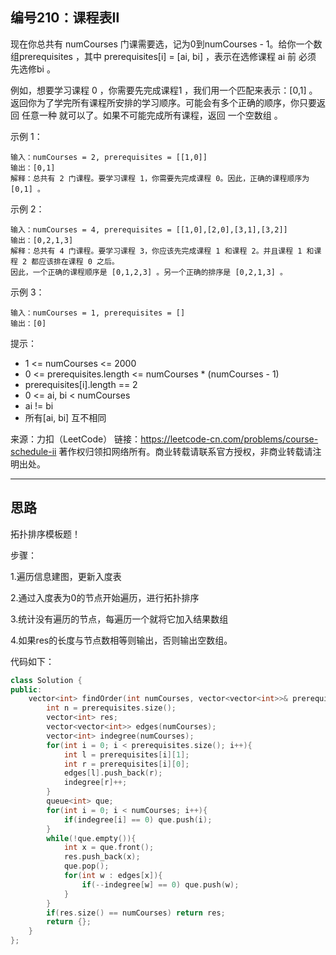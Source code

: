 ## 编号210：课程表Ⅱ

现在你总共有 numCourses 门课需要选，记为0到numCourses - 1。给你一个数组prerequisites ，其中 prerequisites[i] = [ai, bi] ，表示在选修课程 ai 前 必须 先选修bi 。

例如，想要学习课程 0 ，你需要先完成课程1 ，我们用一个匹配来表示：[0,1] 。
返回你为了学完所有课程所安排的学习顺序。可能会有多个正确的顺序，你只要返回 任意一种 就可以了。如果不可能完成所有课程，返回 一个空数组 。



示例 1：
```
输入：numCourses = 2, prerequisites = [[1,0]]
输出：[0,1]
解释：总共有 2 门课程。要学习课程 1，你需要先完成课程 0。因此，正确的课程顺序为 [0,1] 。
```
示例 2：
```
输入：numCourses = 4, prerequisites = [[1,0],[2,0],[3,1],[3,2]]
输出：[0,2,1,3]
解释：总共有 4 门课程。要学习课程 3，你应该先完成课程 1 和课程 2。并且课程 1 和课程 2 都应该排在课程 0 之后。
因此，一个正确的课程顺序是 [0,1,2,3] 。另一个正确的排序是 [0,2,1,3] 。
```
示例 3：
```
输入：numCourses = 1, prerequisites = []
输出：[0]
```
提示：
* 1 <= numCourses <= 2000
* 0 <= prerequisites.length <= numCourses * (numCourses - 1)
* prerequisites[i].length == 2
* 0 <= ai, bi < numCourses
* ai != bi
* 所有[ai, bi] 互不相同

来源：力扣（LeetCode）
链接：https://leetcode-cn.com/problems/course-schedule-ii
著作权归领扣网络所有。商业转载请联系官方授权，非商业转载请注明出处。

---
## 思路

拓扑排序模板题！

步骤：

1.遍历信息建图，更新入度表

2.通过入度表为0的节点开始遍历，进行拓扑排序

3.统计没有遍历的节点，每遍历一个就将它加入结果数组

4.如果res的长度与节点数相等则输出，否则输出空数组。

代码如下：
```c++
class Solution {
public:
    vector<int> findOrder(int numCourses, vector<vector<int>>& prerequisites) {
        int n = prerequisites.size();
        vector<int> res;
        vector<vector<int>> edges(numCourses);
        vector<int> indegree(numCourses);
        for(int i = 0; i < prerequisites.size(); i++){
            int l = prerequisites[i][1];
            int r = prerequisites[i][0];
            edges[l].push_back(r);
            indegree[r]++;
        }
        queue<int> que;
        for(int i = 0; i < numCourses; i++){
            if(indegree[i] == 0) que.push(i);
        }
        while(!que.empty()){
            int x = que.front();
            res.push_back(x);
            que.pop();
            for(int w : edges[x]){
                if(--indegree[w] == 0) que.push(w);
            }
        }
        if(res.size() == numCourses) return res;
        return {};
    }
};
```